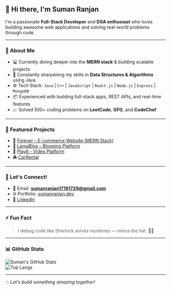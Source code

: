 ## 👋 Hi there, I'm Suman Ranjan

I'm a passionate **Full-Stack Developer** and **DSA enthusiast** who loves building awesome web applications and solving real-world problems through code.

---

### 🚀 About Me

- 💻 Currently diving deeper into the **MERN stack** & building scalable projects  
- 🌱 Constantly sharpening my skills in **Data Structures & Algorithms** using Java  
- ⚙️ Tech Stack: `Java` | `C++` | `JavaScript` | `React.js` | `Node.js` | `Express` | `MongoDB`  
- 📦 Experienced with building full-stack apps, REST APIs, and real-time features  
- 📈 Solved 500+ coding problems on **LeetCode**, **GFG**, and **CodeChef**

---

### 📌 Featured Projects

- 🔗 [Forever – E-commerce Website (MERN Stack)](https://github.com/SumnRanjan/Forever-Ecom)  
- 📝 [LamaBlog – Blogging Platform](https://github.com/SumnRanjan/LamaBlog)
- 🎦 [PlayIt - Video Platform](https://github.com/SumnRanjan/PlayIt-Backend)
- 🚔 [CarRental](https://github.com/SumnRanjan/Car-Rental)

---

### 💬 Let's Connect!

- 📧 Email: **sumanranjan17191729@gmail.com**  
- 🌐 Portfolio: [sumanranjan.dev](https://sumanranjanportfolio.netlify.app/)  
- 💼 [LinkedIn](https://www.linkedin.com/in/suman-ranjan-profile)

---

### ⚡ Fun Fact

> I debug code like Sherlock solves mysteries — minus the hat. 🕵️‍♂️

---

### 📊 GitHub Stats

![Suman's GitHub Stats](https://github-readme-stats.vercel.app/api?username=SumnRanjan&show_icons=true&theme=tokyonight)  
![Top Langs](https://github-readme-stats.vercel.app/api/top-langs/?username=SumnRanjan&layout=compact&theme=tokyonight)

---

_✨ Let's build something amazing together!_
